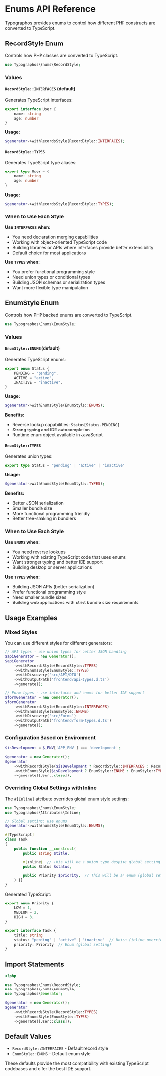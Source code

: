 # Enums API Reference

Typographos provides enums to control how different PHP constructs are converted to TypeScript.

## RecordStyle Enum

Controls how PHP classes are converted to TypeScript.

```php
use Typographos\Enums\RecordStyle;
```

### Values

#### `RecordStyle::INTERFACES` (default)

Generates TypeScript interfaces:

```typescript
export interface User {
    name: string
    age: number
}
```

**Usage:**
```php
$generator->withRecordsStyle(RecordStyle::INTERFACES);
```

#### `RecordStyle::TYPES`

Generates TypeScript type aliases:

```typescript
export type User = {
    name: string
    age: number
}
```

**Usage:**
```php
$generator->withRecordsStyle(RecordStyle::TYPES);
```

### When to Use Each Style

**Use `INTERFACES` when:**
- You need declaration merging capabilities
- Working with object-oriented TypeScript code
- Building libraries or APIs where interfaces provide better extensibility
- Default choice for most applications

**Use `TYPES` when:**
- You prefer functional programming style
- Need union types or conditional types
- Building JSON schemas or serialization types
- Want more flexible type manipulation

## EnumStyle Enum

Controls how PHP backed enums are converted to TypeScript.

```php
use Typographos\Enums\EnumStyle;
```

### Values

#### `EnumStyle::ENUMS` (default)

Generates TypeScript enums:

```typescript
export enum Status {
    PENDING = "pending",
    ACTIVE = "active",
    INACTIVE = "inactive",
}
```

**Usage:**
```php
$generator->withEnumsStyle(EnumStyle::ENUMS);
```

**Benefits:**
- Reverse lookup capabilities: `Status[Status.PENDING]`
- Strong typing and IDE autocompletion
- Runtime enum object available in JavaScript

#### `EnumStyle::TYPES`

Generates union types:

```typescript
export type Status = "pending" | "active" | "inactive"
```

**Usage:**
```php
$generator->withEnumsStyle(EnumStyle::TYPES);
```

**Benefits:**
- Better JSON serialization
- Smaller bundle size
- More functional programming friendly
- Better tree-shaking in bundlers

### When to Use Each Style

**Use `ENUMS` when:**
- You need reverse lookups
- Working with existing TypeScript code that uses enums
- Want stronger typing and better IDE support
- Building desktop or server applications

**Use `TYPES` when:**
- Building JSON APIs (better serialization)
- Prefer functional programming style
- Need smaller bundle sizes
- Building web applications with strict bundle size requirements

## Usage Examples

### Mixed Styles

You can use different styles for different generators:

```php
// API types - use union types for better JSON handling
$apiGenerator = new Generator();
$apiGenerator
    ->withRecordsStyle(RecordStyle::TYPES)
    ->withEnumsStyle(EnumStyle::TYPES)
    ->withDiscovery('src/API/DTO')
    ->withOutputPath('frontend/api-types.d.ts')
    ->generate();

// Form types - use interfaces and enums for better IDE support
$formGenerator = new Generator();
$formGenerator
    ->withRecordsStyle(RecordStyle::INTERFACES)
    ->withEnumsStyle(EnumStyle::ENUMS)
    ->withDiscovery('src/Forms')
    ->withOutputPath('frontend/form-types.d.ts')
    ->generate();
```

### Configuration Based on Environment

```php
$isDevelopment = $_ENV['APP_ENV'] === 'development';

$generator = new Generator();
$generator
    ->withRecordsStyle($isDevelopment ? RecordStyle::INTERFACES : RecordStyle::TYPES)
    ->withEnumsStyle($isDevelopment ? EnumStyle::ENUMS : EnumStyle::TYPES)
    ->generate([User::class]);
```

### Overriding Global Settings with Inline

The `#[Inline]` attribute overrides global enum style settings:

```php
use Typographos\Enums\EnumStyle;
use Typographos\Attributes\Inline;

// Global setting: use enums
$generator->withEnumsStyle(EnumStyle::ENUMS);

#[TypeScript]
class Task
{
    public function __construct(
        public string $title,

        #[Inline]  // This will be a union type despite global setting
        public Status $status,

        public Priority $priority,  // This will be an enum (global setting)
    ) {}
}
```

Generated TypeScript:
```typescript
export enum Priority {
    LOW = 1,
    MEDIUM = 2,
    HIGH = 3,
}

export interface Task {
    title: string
    status: "pending" | "active" | "inactive"  // Union (inline override)
    priority: Priority  // Enum (global setting)
}
```

## Import Statements

```php
<?php

use Typographos\Enums\RecordStyle;
use Typographos\Enums\EnumStyle;
use Typographos\Generator;

$generator = new Generator();
$generator
    ->withRecordsStyle(RecordStyle::TYPES)
    ->withEnumsStyle(EnumStyle::TYPES)
    ->generate([User::class]);
```

## Default Values

- `RecordStyle::INTERFACES` - Default record style
- `EnumStyle::ENUMS` - Default enum style

These defaults provide the most compatibility with existing TypeScript codebases and offer the best IDE support.